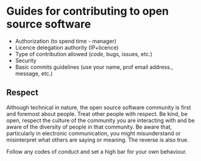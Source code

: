 # Guides for contributing to open source software

* Authorization (to spend time - manager)
* Licence delegation authority (IP+licence)
* Type of contribution allowed (_code_, bugs, issues, etc.)
* Security
* Basic commits guidelines (use your name, prof email address., message, etc.)

## Respect

Although technical in nature, the open source software community is first and foremost about people. Treat other people with respect. Be kind, be open, respect the culture of the community you are interacting with and be aware of the diversity of people in that community. Be aware that, particularly in electronic communication, you might misunderstand or misinterpret what others are saying or meaning. The reverse is also true.

Follow any codes of conduct and set a high bar for your own behaviour.
